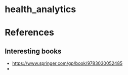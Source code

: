 # health_analytics

# References

## Interesting books
* https://www.springer.com/gp/book/9783030052485
* 

